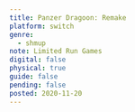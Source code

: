 ```yaml
---
title: Panzer Dragoon: Remake
platform: switch
genre:
  - shmup
note: Limited Run Games
digital: false
physical: true
guide: false
pending: false
posted: 2020-11-20
---
```

